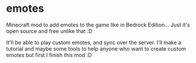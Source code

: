 # emotes
Minecraft mod to add emotes to the game like in Bedrock Edition...
Just it's open source and free unlike that :D

It'll be able to play custom emotes, and sync over the server.
I'll make a tutorial and maybe some tools to help anyone who want to create custom emotes but first I finish this mod :D
